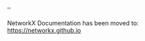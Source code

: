 '<meta http-equiv="refresh" content="0; URL=https://networkx.github.io/documentation/latest/./_modules/networkx/algorithms/approximation/clustering_coefficient.html">'

NetworkX Documentation has been moved to:<br><a href="https://networkx.github.io">https://networkx.github.io</a>
